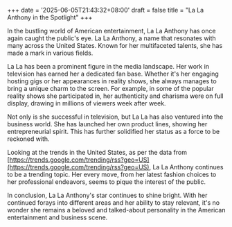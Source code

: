 +++
date = '2025-06-05T21:43:32+08:00'
draft = false
title = "La La Anthony in the Spotlight"
+++

In the bustling world of American entertainment, La La Anthony has once again caught the public's eye. La La Anthony, a name that resonates with many across the United States. Known for her multifaceted talents, she has made a mark in various fields.

La La has been a prominent figure in the media landscape. Her work in television has earned her a dedicated fan base. Whether it's her engaging hosting gigs or her appearances in reality shows, she always manages to bring a unique charm to the screen. For example, in some of the popular reality shows she participated in, her authenticity and charisma were on full display, drawing in millions of viewers week after week.

Not only is she successful in television, but La La has also ventured into the business world. She has launched her own product lines, showing her entrepreneurial spirit. This has further solidified her status as a force to be reckoned with.

Looking at the trends in the United States, as per the data from [https://trends.google.com/trending/rss?geo=US](https://trends.google.com/trending/rss?geo=US), La La Anthony continues to be a trending topic. Her every move, from her latest fashion choices to her professional endeavors, seems to pique the interest of the public.

In conclusion, La La Anthony's star continues to shine bright. With her continued forays into different areas and her ability to stay relevant, it's no wonder she remains a beloved and talked-about personality in the American entertainment and business scene.